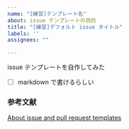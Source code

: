 ```yaml
---
name: "[練習]テンプレート名"
about: issue テンプレートの目的
title: "[練習]デフォルト issue タイトル"
labels: ''
assignees: ""

---
```


issue テンプレートを自作してみた

- [ ] markdown で書けるらしい

### 参考文献
[About issue and pull request templates](https://docs.github.com/en/communities/using-templates-to-encourage-useful-issues-and-pull-requests/about-issue-and-pull-request-templates)
